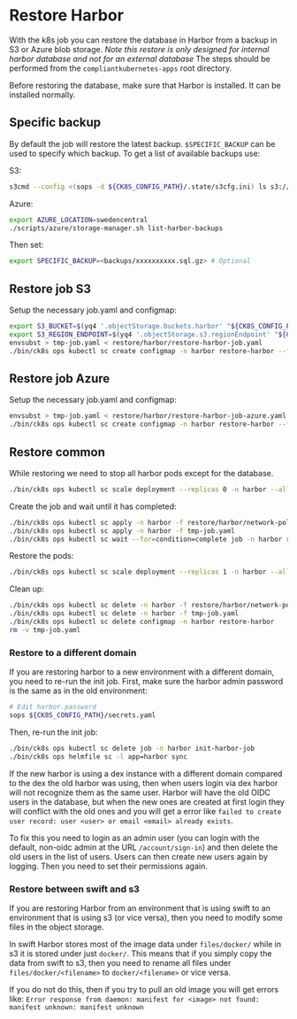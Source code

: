 # Restore Harbor

With the k8s job you can restore the database in Harbor from a backup in S3 or Azure blob storage.
_Note this restore is only designed for internal harbor database and not for an external database_
The steps should be performed from the `compliantkubernetes-apps` root directory.

Before restoring the database, make sure that Harbor is installed.
It can be installed normally.

## Specific backup

By default the job will restore the latest backup.
`$SPECIFIC_BACKUP` can be used to specify which backup.
To get a list of available backups use:

S3:

```bash
s3cmd --config <(sops -d ${CK8S_CONFIG_PATH}/.state/s3cfg.ini) ls s3://${S3_BUCKET}/backups/
```

Azure:

```bash
export AZURE_LOCATION=swedencentral
./scripts/azure/storage-manager.sh list-harbor-backups
```

Then set:

```bash
export SPECIFIC_BACKUP=<backups/xxxxxxxxxx.sql.gz> # Optional
```

## Restore job S3

Setup the necessary job.yaml and configmap:

```bash
export S3_BUCKET=$(yq4 '.objectStorage.buckets.harbor' "${CK8S_CONFIG_PATH}/defaults/sc-config.yaml" )
export S3_REGION_ENDPOINT=$(yq4 '.objectStorage.s3.regionEndpoint' "${CK8S_CONFIG_PATH}/common-config.yaml")
envsubst > tmp-job.yaml < restore/harbor/restore-harbor-job.yaml
./bin/ck8s ops kubectl sc create configmap -n harbor restore-harbor --from-file=restore/harbor/restore-harbor.sh
```

## Restore job Azure

Setup the necessary job.yaml and configmap:

```bash
envsubst > tmp-job.yaml < restore/harbor/restore-harbor-job-azure.yaml
./bin/ck8s ops kubectl sc create configmap -n harbor restore-harbor --from-file=restore/harbor/restore-harbor.sh
```

## Restore common

While restoring we need to stop all harbor pods except for the database.

```bash
./bin/ck8s ops kubectl sc scale deployment --replicas 0 -n harbor --all
```

Create the job and wait until it has completed:

```bash
./bin/ck8s ops kubectl sc apply -n harbor -f restore/harbor/network-policies-harbor.yaml
./bin/ck8s ops kubectl sc apply -n harbor -f tmp-job.yaml
./bin/ck8s ops kubectl sc wait --for=condition=complete job -n harbor restore-harbor-job --timeout=-1s
```

Restore the pods:

```bash
./bin/ck8s ops kubectl sc scale deployment --replicas 1 -n harbor --all
```

Clean up:

```bash
./bin/ck8s ops kubectl sc delete -n harbor -f restore/harbor/network-policies-harbor.yaml
./bin/ck8s ops kubectl sc delete -n harbor -f tmp-job.yaml
./bin/ck8s ops kubectl sc delete configmap -n harbor restore-harbor
rm -v tmp-job.yaml
```

### Restore to a different domain

If you are restoring harbor to a new environment with a different domain, you need to re-run the init job. First, make sure the harbor admin password is the same as in the old environment:

```bash
# Edit harbor.password
sops ${CK8S_CONFIG_PATH}/secrets.yaml
```

Then, re-run the init job:

```bash
./bin/ck8s ops kubectl sc delete job -n harbor init-harbor-job
./bin/ck8s ops helmfile sc -l app=harbor sync
```

If the new harbor is using a dex instance with a different domain compared to the dex the old harbor was using, then when users login via dex harbor will not recognize them as the same user. Harbor will have the old OIDC users in the database, but when the new ones are created at first login they will conflict with the old ones and you will get a error like `failed to create user record: user <user> or email <email> already exists`.

To fix this you need to login as an admin user (you can login with the default, non-oidc admin at the URL `/account/sign-in`) and then delete the old users in the list of users. Users can then create new users again by logging. Then you need to set their permissions again.

### Restore between swift and s3

If you are restoring Harbor from an environment that is using swift to an environment that is using s3 (or vice versa), then you need to modify some files in the object storage.

In swift Harbor stores most of the image data under `files/docker/` while in s3 it is stored under just `docker/`. This means that if you simply copy the data from swift to s3, then you need to rename all files under `files/docker/<filename>` to `docker/<filename>` or vice versa.

If you do not do this, then if you try to pull an old image you will get errors like: `Error response from daemon: manifest for <image> not found: manifest unknown: manifest unknown`
